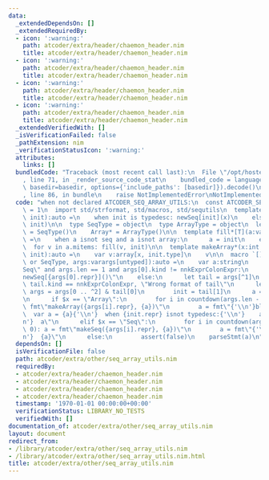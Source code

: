 ```yaml
---
data:
  _extendedDependsOn: []
  _extendedRequiredBy:
  - icon: ':warning:'
    path: atcoder/extra/header/chaemon_header.nim
    title: atcoder/extra/header/chaemon_header.nim
  - icon: ':warning:'
    path: atcoder/extra/header/chaemon_header.nim
    title: atcoder/extra/header/chaemon_header.nim
  - icon: ':warning:'
    path: atcoder/extra/header/chaemon_header.nim
    title: atcoder/extra/header/chaemon_header.nim
  - icon: ':warning:'
    path: atcoder/extra/header/chaemon_header.nim
    title: atcoder/extra/header/chaemon_header.nim
  _extendedVerifiedWith: []
  _isVerificationFailed: false
  _pathExtension: nim
  _verificationStatusIcon: ':warning:'
  attributes:
    links: []
  bundledCode: "Traceback (most recent call last):\n  File \"/opt/hostedtoolcache/Python/3.9.6/x64/lib/python3.9/site-packages/onlinejudge_verify/documentation/build.py\"\
    , line 71, in _render_source_code_stat\n    bundled_code = language.bundle(stat.path,\
    \ basedir=basedir, options={'include_paths': [basedir]}).decode()\n  File \"/opt/hostedtoolcache/Python/3.9.6/x64/lib/python3.9/site-packages/onlinejudge_verify/languages/nim.py\"\
    , line 86, in bundle\n    raise NotImplementedError\nNotImplementedError\n"
  code: "when not declared ATCODER_SEQ_ARRAY_UTILS:\n  const ATCODER_SEQ_ARRAY_UTILS*\
    \ = 1\n  import std/strformat, std/macros, std/sequtils\n  template makeSeq*(x:int;\
    \ init):auto =\n    when init is typedesc: newSeq[init](x)\n    else: newSeqWith(x,\
    \ init)\n\n  type SeqType = object\n  type ArrayType = object\n  let\n    Seq*\
    \ = SeqType()\n    Array* = ArrayType()\n\n  template fill*[T](a:var T, init)\
    \ =\n    when a isnot seq and a isnot array:\n      a = init\n    else:\n    \
    \  for v in a.mitems: fill(v, init)\n\n  template makeArray*(x:int or Slice[int];\
    \ init):auto =\n    var v:array[x, init.type]\n    v\n\n  macro `[]`*(x:ArrayType\
    \ or SeqType, args:varargs[untyped]):auto =\n    var a:string\n    if $x == \"\
    Seq\" and args.len == 1 and args[0].kind != nnkExprColonExpr:\n      a = fmt\"\
    newSeq[{args[0].repr}]()\"\n    else:\n      let tail = args[^1]\n      assert\
    \ tail.kind == nnkExprColonExpr, \"Wrong format of tail\"\n      let\n       \
    \ args = args[0 .. ^2] & tail[0]\n        init = tail[1]\n      a = fmt\"{init.repr}\"\
    \n      if $x == \"Array\":\n        for i in countdown(args.len - 1, 0): a =\
    \ fmt\"makeArray({args[i].repr}, {a})\"\n        a = fmt\"{'\\n'}block:{'\\n'}\
    \  var a = {a}{'\\n'}  when {init.repr} isnot typedesc:{'\\n'}    a.fill({init.repr}){'\\\
    n'}  a\"\n      elif $x == \"Seq\":\n        for i in countdown(args.len - 1,\
    \ 0): a = fmt\"makeSeq({args[i].repr}, {a})\"\n        a = fmt\"{'\\n'}block:{'\\\
    n'}  {a}\"\n      else:\n        assert(false)\n    parseStmt(a)\n"
  dependsOn: []
  isVerificationFile: false
  path: atcoder/extra/other/seq_array_utils.nim
  requiredBy:
  - atcoder/extra/header/chaemon_header.nim
  - atcoder/extra/header/chaemon_header.nim
  - atcoder/extra/header/chaemon_header.nim
  - atcoder/extra/header/chaemon_header.nim
  timestamp: '1970-01-01 00:00:00+00:00'
  verificationStatus: LIBRARY_NO_TESTS
  verifiedWith: []
documentation_of: atcoder/extra/other/seq_array_utils.nim
layout: document
redirect_from:
- /library/atcoder/extra/other/seq_array_utils.nim
- /library/atcoder/extra/other/seq_array_utils.nim.html
title: atcoder/extra/other/seq_array_utils.nim
---
```

